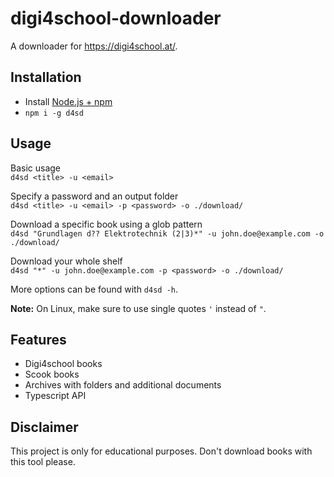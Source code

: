 # digi4school-downloader

A downloader for https://digi4school.at/.

## Installation

- Install [Node.js + npm](https://nodejs.org/)
- `npm i -g d4sd`

## Usage

Basic usage  
`d4sd <title> -u <email>`

Specify a password and an output folder  
`d4sd <title> -u <email> -p <password> -o ./download/`

Download a specific book using a glob pattern  
`d4sd "Grundlagen d?? Elektrotechnik (2|3)*" -u john.doe@example.com -o ./download/`

Download your whole shelf  
`d4sd "*" -u john.doe@example.com -p <password> -o ./download/`

More options can be found with `d4sd -h`.

**Note:** On Linux, make sure to use single quotes `'` instead of `"`.

## Features

- Digi4school books
- Scook books
- Archives with folders and additional documents
- Typescript API

## Disclaimer

This project is only for educational purposes. Don't download books with this tool please.
